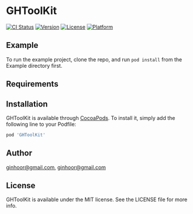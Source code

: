 # GHToolKit

[![CI Status](https://img.shields.io/travis/ginhoor@gmail.com/GHToolKit.svg?style=flat)](https://travis-ci.org/ginhoor@gmail.com/GHToolKit)
[![Version](https://img.shields.io/cocoapods/v/GHToolKit.svg?style=flat)](https://cocoapods.org/pods/GHToolKit)
[![License](https://img.shields.io/cocoapods/l/GHToolKit.svg?style=flat)](https://cocoapods.org/pods/GHToolKit)
[![Platform](https://img.shields.io/cocoapods/p/GHToolKit.svg?style=flat)](https://cocoapods.org/pods/GHToolKit)

## Example

To run the example project, clone the repo, and run `pod install` from the Example directory first.

## Requirements

## Installation

GHToolKit is available through [CocoaPods](https://cocoapods.org). To install
it, simply add the following line to your Podfile:

```ruby
pod 'GHToolKit'
```

## Author

ginhoor@gmail.com, ginhoor@gmail.com

## License

GHToolKit is available under the MIT license. See the LICENSE file for more info.
